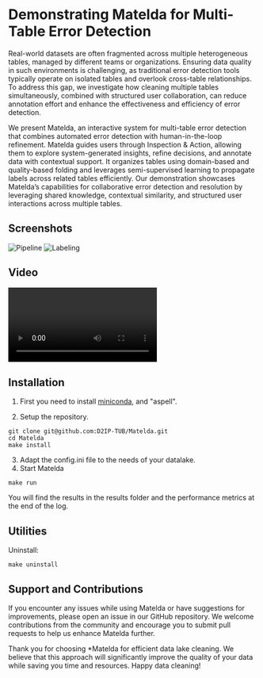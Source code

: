 # Demonstrating Matelda for Multi-Table Error Detection

Real-world datasets are often fragmented across multiple heterogeneous tables, managed by different teams or organizations. Ensuring data quality in such environments is challenging, as traditional error detection tools typically operate on isolated tables and overlook cross-table relationships. To address this gap, we investigate how cleaning multiple tables simultaneously, combined with structured user collaboration, can reduce annotation effort and enhance the effectiveness and efficiency of error detection.

We present Matelda, an interactive system for multi-table error detection that combines automated error detection with human-in-the-loop refinement. Matelda guides users through Inspection \& Action, allowing them to explore system-generated insights, refine decisions, and annotate data with contextual support. It organizes tables using domain-based and quality-based folding and leverages semi-supervised learning to propagate labels across related tables efficiently. Our demonstration showcases Matelda’s capabilities for collaborative error detection and resolution by leveraging shared knowledge, contextual similarity, and structured user interactions across multiple tables.


## Screenshots 

![Pipeline](https://github.com/D2IP-TUB/Matelda-Demo/blob/main/Screenshots/pipeline-git.png)
![Labeling](https://github.com/D2IP-TUB/Matelda-Demo/blob/main/Screenshots/labeling-git.png)

## Video

![video](https://github.com/D2IP-TUB/Matelda-Demo/blob/main/Video/Matelda-Demo.mp4)

## Installation 

1. First you need to install [miniconda](https://docs.conda.io/en/latest/miniconda.html), and "aspell".

2. Setup the repository.
```
git clone git@github.com:D2IP-TUB/Matelda.git
cd Matelda
make install
```
3. Adapt the config.ini file to the needs of your datalake.
4. Start Matelda
```
make run
```

You will find the results in the results folder and the performance metrics at the end of the log.

## Utilities

Uninstall:
```
make uninstall
```
## Support and Contributions
If you encounter any issues while using Matelda or have suggestions for improvements, please open an issue in our GitHub repository. We welcome contributions from the community and encourage you to submit pull requests to help us enhance Matelda further.

Thank you for choosing *Matelda for efficient data lake cleaning. We believe that this approach will significantly improve the quality of your data while saving you time and resources. Happy data cleaning!
